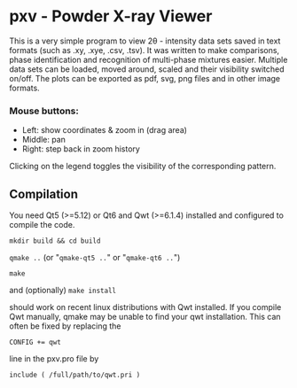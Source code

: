 # pxv - Powder X-ray Viewer

This is a very simple program to view 2&theta; - intensity data sets saved in
text formats (such as .xy, .xye, .csv, .tsv). It was written to make comparisons,
phase identification and recognition of multi-phase mixtures easier. Multiple data
sets can be loaded, moved around, scaled and their visibility switched on/off.
The plots can be exported as pdf, svg, png files and in other image formats.

### Mouse buttons:
- Left: show coordinates & zoom in (drag area)
- Middle: pan
- Right: step back in zoom history

Clicking on the legend toggles the visibility of the corresponding pattern.

## Compilation

You need Qt5 (>=5.12) or Qt6 and Qwt (>=6.1.4) installed and configured
to compile the code.

`mkdir build && cd build`

`qmake ..` (or "`qmake-qt5 ..`" or "`qmake-qt6 ..`")

`make`

and (optionally) `make install`

should work on recent linux distributions with Qwt installed. If you compile Qwt manually, qmake may be unable to find your qwt installation. This can often be
fixed by replacing the

`CONFIG += qwt`

line in the pxv.pro file by

`include ( /full/path/to/qwt.pri )` 

